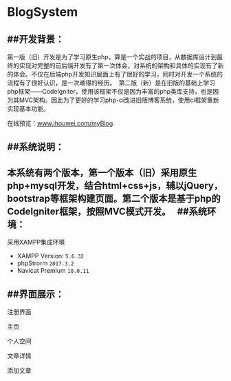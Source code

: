 # BlogSystem

##开发背景：
----------
  第一版（旧）开发是为了学习原生php，算是一个实战的项目，从数据库设计到最终的实现对完整的前后端开发有了第一次体会，对系统的架构和具体的实现有了新的体会。不仅在后端php开发知识层面上有了很好的学习，同时对开发一个系统的流程有了很好认识，是一次难得的经历。
  第二版（新）是在旧版的基础上学习php框架——CodeIgniter，使用该框架不仅是因为丰富的php类库支持，也是因为其MVC架构。因此为了更好的学习php-ci改进旧版博客系统，使用ci框架重新实现基本功能。


在线预览：www.ihouwei.com/myBlog

##系统说明：
----------
  本系统有两个版本，第一个版本（旧）采用原生php+mysql开发，结合html+css+js，辅以jQuery，bootstrap等框架构建页面。第二个版本是基于php的CodeIgniter框架，按照MVC模式开发。
  
##系统环境：
----------
采用XAMPP集成环境
* XAMPP Version: `5.6.32`
* phpStrorm `2017.3.2`
* Navicat Premium `10.0.11`

##界面展示：
----------
注册界面

主页

个人空间

文章详情

添加文章
